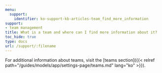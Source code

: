 ```yaml
---
menu:
  support:
    identifier: ko-support-kb-articles-team_find_more_information
support:
- team management
title: What is a team and where can I find more information about it?
toc_hide: true
type: docs
url: /support/:filename
---
```


For additional information about teams, visit the [teams section]({{< relref path="/guides/models/app/settings-page/teams.md" lang="ko" >}}).